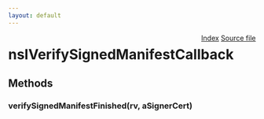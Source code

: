 ```yaml
---
layout: default
---
```

<div class='links' style='float:right'><a href="../index.html">Index</a>
<a href="http://dxr.mozilla.org/mozilla-central/source/security/manager/ssl/public/nsIX509CertDB.idl">Source file</a>
</div>

# nsIVerifySignedManifestCallback #

## Methods ##

### verifySignedManifestFinished(rv, aSignerCert) ###
